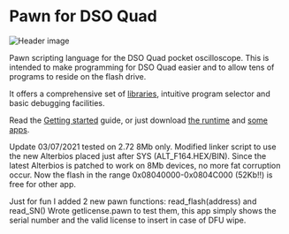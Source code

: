 # Pawn for DSO Quad

![Header image](http://kapsi.fi/~jpa/stuff/pix/pawn_header.jpg)

Pawn scripting language for the DSO Quad pocket oscilloscope.
This is intended to make programming for DSO Quad easier and to allow tens of programs to reside on the flash drive.

It offers a comprehensive set of [libraries](https://github.com/PetteriAimonen/QuadPawn/tree/master/Compiler/include),
intuitive program selector and basic debugging facilities.

Read the [Getting started](https://github.com/PetteriAimonen/QuadPawn/wiki/Getting-started) guide, or just download
[the runtime](http://koti.kapsi.fi/~jpa/dsoquad/#QuadPawn) and [some apps](https://github.com/PetteriAimonen/QuadPawn/wiki).

Update 03/07/2021
tested on 2.72 8Mb only.
Modified linker script to use the new Alterbios placed just after SYS (ALT_F164.HEX/BIN).
Since the latest Alterbios is patched to work on 8Mb devices, no more fat corruption occur.
Now the flash in the range 0x08040000-0x0804C000 (52Kb!!) is free for other app.

Just for fun I added 2 new pawn functions: read_flash(address) and read_SN()
Wrote getlicense.pawn to test them, this app simply shows the serial number and the valid license to insert in case of DFU wipe.
